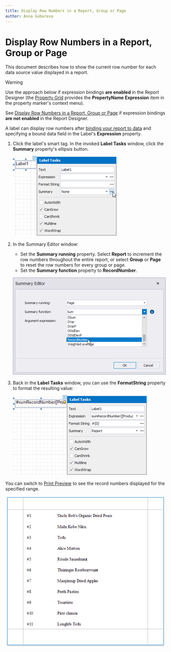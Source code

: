 ```yaml
---
title: Display Row Numbers in a Report, Group or Page
author: Anna Gubareva
---
```

# Display Row Numbers in a Report, Group or Page

This document describes how to show the current row number for each data source value displayed in a report.

> [!Warning]
> Use the approach below if expression bindings **are enabled** in the Report Designer (the [Property Grid](../../report-designer-tools/ui-panels/property-grid.md) provides the **PropertyName Expression** item in the property marker's context menu).
>
> See [Display Row Numbers in a Report, Group or Page](../shape-data-data-bindings/display-row-numbers-in-a-report-group-or-page.md) if expression bindings **are not enabled** in the Report Designer.

A label can display row numbers after [binding your report to data](../../bind-to-data.md) and specifying a bound data field in the Label's **Expression** property.

1. Click the label's smart tag. In the invoked **Label Tasks** window, click the **Summary** property's ellipsis button.
	
	![](../../../../../images/eurd-win-shaping-row-numbers-summary-running.png)

2. In the Summary Editor window:

	* Set the **Summary running** property. Select **Report** to increment the row numbers throughout the entire report, or select **Group** or **Page** to reset the row numbers for every group or page.
	* Set the **Summary function** property to **RecordNumber**.
	
	![](../../../../../images/eurd-win-shaping-row-numbers-expression-property.png)

3. Back in the **Label Tasks** window, you can use the **FormatString** property to format the resulting value:
	
	![](../../../../../images/eurd-win-shaping-row-numbers-format-string.png)

You can switch to [Print Preview](../../preview-print-and-export-reports.md) to see the record numbers displayed for the specified range.

![](../../../../../images/eurd-win-shaping-row-numbers-result.png)